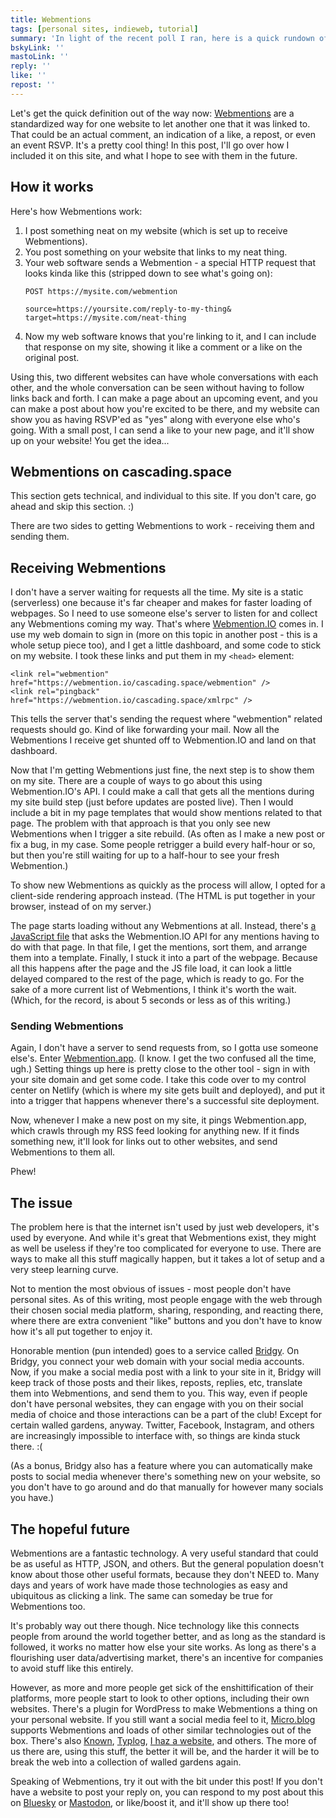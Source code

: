 ```yaml
---
title: Webmentions
tags: [personal sites, indieweb, tutorial]
summary: 'In light of the recent poll I ran, here is a quick rundown of what Webmentions are.'
bskyLink: ''
mastoLink: ''
reply: ''
like: ''
repost: ''
---
```


Let's get the quick definition out of the way now: [Webmentions](https://webmention.net/) are a standardized way for one website to let another one that it was linked to. That could be an actual comment, an indication of a like, a repost, or even an event RSVP. It's a pretty cool thing! In this post, I'll go over how I included it on this site, and what I hope to see with them in the future.

## How it works

Here's how Webmentions work:

1. I post something neat on my website (which is set up to receive Webmentions).
2. You post something on your website that links to my neat thing.
3. Your web software sends a Webmention - a special HTTP request that looks kinda like this (stripped down to see what's going on):
    ```
    POST https://mysite.com/webmention

    source=https://yoursite.com/reply-to-my-thing&
    target=https://mysite.com/neat-thing
    ```
4. Now my web software knows that you're linking to it, and I can include that response on my site, showing it like a comment or a like on the original post.

Using this, two different websites can have whole conversations with each other, and the whole conversation can be seen without having to follow links back and forth. I can make a page about an upcoming event, and you can make a post about how you're excited to be there, and my website can show you as having RSVP'ed as "yes" along with everyone else who's going. With a small post, I can send a like to your new page, and it'll show up on your website! You get the idea...

## Webmentions on cascading.space

This section gets technical, and individual to this site. If you don't care, go ahead and skip this section. :)

There are two sides to getting Webmentions to work - receiving them and sending them.

## Receiving Webmentions

I don't have a server waiting for requests all the time. My site is a static (serverless) one because it's far cheaper and makes for faster loading of webpages. So I need to use someone else's server to listen for and collect any Webmentions coming my way. That's where [Webmention.IO](https://webmention.io/) comes in. I use my web domain to sign in (more on this topic in another post - this is a whole setup piece too), and I get a little dashboard, and some code to stick on my website. I took these links and put them in my `<head>` element:

```
<link rel="webmention" href="https://webmention.io/cascading.space/webmention" />
<link rel="pingback" href="https://webmention.io/cascading.space/xmlrpc" />
```

This tells the server that's sending the request where "webmention" related requests should go. Kind of like forwarding your mail. Now all the Webmentions I receive get shunted off to Webmention.IO and land on that dashboard.

Now that I'm getting Webmentions just fine, the next step is to show them on my site. There are a couple of ways to go about this using Webmention.IO's API. I could make a call that gets all the mentions during my site build step (just before updates are posted live). Then I would include a bit in my page templates that would show mentions related to that page. The problem with that approach is that you only see new Webmentions when I trigger a site rebuild. (As often as I make a new post or fix a bug, in my case. Some people retrigger a build every half-hour or so, but then you're still waiting for up to a half-hour to see your fresh Webmention.)

To show new Webmentions as quickly as the process will allow, I opted for a client-side rendering approach instead. (The HTML is put together in your browser, instead of on my server.)

The page starts loading without any Webmentions at all. Instead, there's [a JavaScript file](/bin/code/getMentions.js) that asks the Webmention.IO API for any mentions having to do with that page. In that file, I get the mentions, sort them, and arrange them into a template. Finally, I stuck it into a part of the webpage. Because all this happens after the page and the JS file load, it can look a little delayed compared to the rest of the page, which is ready to go. For the sake of a more current list of Webmentions, I think it's worth the wait. (Which, for the record, is about 5 seconds or less as of this writing.)

### Sending Webmentions

Again, I don't have a server to send requests from, so I gotta use someone else's. Enter [Webmention.app](https://webmention.app). (I know. I get the two confused all the time, ugh.) Setting things up here is pretty close to the other tool - sign in with your site domain and get some code. I take this code over to my control center on Netlify (which is where my site gets built and deployed), and put it into a trigger that happens whenever there's a successful site deployment.

Now, whenever I make a new post on my site, it pings Webmention.app, which crawls through my RSS feed looking for anything new. If it finds something new, it'll look for links out to other websites, and send Webmentions to them all.

Phew!

## The issue

The problem here is that the internet isn't used by just web developers, it's used by everyone. And while it's great that Webmentions exist, they might as well be useless if they're too complicated for everyone to use. There are ways to make all this stuff magically happen, but it takes a lot of setup and a very steep learning curve.

Not to mention the most obvious of issues - most people don't have personal sites. As of this writing, most people engage with the web through their chosen social media platform, sharing, responding, and reacting there, where there are extra convenient "like" buttons and you don't have to know how it's all put together to enjoy it.

Honorable mention (pun intended) goes to a service called [Bridgy](https://brid.gy/). On Bridgy, you connect your web domain with your social media accounts. Now, if you make a social media post with a link to your site in it, Bridgy will keep track of those posts and their likes, reposts, replies, etc, translate them into Webmentions, and send them to you. This way, even if people don't have personal websites, they can engage with you on their social media of choice and those interactions can be a part of the club! Except for certain walled gardens, anyway. Twitter, Facebook, Instagram, and others are increasingly impossible to interface with, so things are kinda stuck there. :(

(As a bonus, Bridgy also has a feature where you can automatically make posts to social media whenever there's something new on your website, so you don't have to go around and do that manually for however many socials you have.)

## The hopeful future

Webmentions are a fantastic technology. A very useful standard that could be as useful as HTTP, JSON, and others. But the general population doesn't know about those other useful formats, because they don't NEED to. Many days and years of work have made those technologies as easy and ubiquitous as clicking a link. The same can someday be true for Webmentions too.

It's probably way out there though. Nice technology like this connects people from around the world together better, and as long as the standard is followed, it works no matter how else your site works. As long as there's a flourishing user data/advertising market, there's an incentive for companies to avoid stuff like this entirely.

However, as more and more people get sick of the enshittification of their platforms, more people start to look to other options, including their own websites. There's a plugin for WordPress to make Webmentions a thing on your personal website. If you still want a social media feel to it, [Micro.blog](https://micro.blog) supports Webmentions and loads of other similar technologies out of the box. There's also [Known](https://withknown.com/), [Typlog](https://typlog.com/), [I haz a website](https://i.haza.website/), and others. The more of us there are, using this stuff, the better it will be, and the harder it will be to break the web into a collection of walled gardens again.

Speaking of Webmentions, try it out with the bit under this post! If you don't have a website to post your reply on, you can respond to my post about this on [Bluesky](https://bsky.app/profile/cascading.space) or [Mastodon](https://furry.engineer/@cascade), or like/boost it, and it'll show up there too!

<div class="visually-hidden syndication-links">
<a href="https://brid.gy/publish/bluesky"></a>
<a href="https://brid.gy/publish/mastodon"></a>
</div>